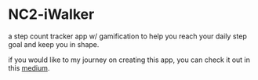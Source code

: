 # NC2-iWalker
a step count tracker app w/ gamification to help you reach your daily step goal and keep you in shape.


if you would like to my journey on creating this app, you can check it out in this [medium]([https://link-url-here.org](https://medium.com/@kevinbryanreligion/the-most-straight-forward-tutorial-on-how-to-use-healthkit-for-swiftui-a59bce6b2e96)).
